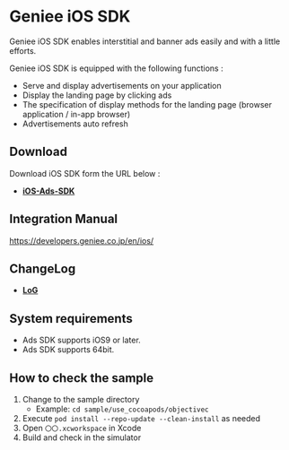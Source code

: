 # Geniee iOS SDK

Geniee iOS SDK enables interstitial and banner ads easily and with a little efforts.

Geniee iOS SDK is equipped with the following functions : 
- Serve and display advertisements on your application
- Display the landing page by clicking ads
- The specification of display methods for the landing page (browser application / in-app browser)
- Advertisements auto refresh

## Download

Download iOS SDK form the URL below :

- **[iOS-Ads-SDK](https://github.com/geniee-ssp/Geniee-iOS-SDK/releases)**

## Integration Manual

<https://developers.geniee.co.jp/en/ios/>

## ChangeLog

- **[LoG](https://github.com/geniee-ssp/Geniee-iOS-SDK/releases)**

## System requirements

- Ads SDK supports iOS9 or later.
- Ads SDK supports 64bit.

## How to check the sample
1. Change to the sample directory
   - Example: `cd sample/use_cocoapods/objectivec`
2. Execute `pod install --repo-update --clean-install` as needed
3. Open `〇〇.xcworkspace` in Xcode
4. Build and check in the simulator

